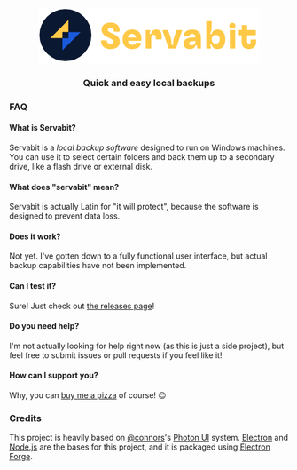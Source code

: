 <div align="center">
<img src="assets/banner.png" alt="Servabit" />

### Quick and easy local backups
  
</div>

### FAQ
#### What is Servabit?
Servabit is a _local backup software_ designed to run on Windows machines.  You can use it to select certain folders and back them up to a secondary drive, like a flash drive or external disk.

#### What does "servabit" mean?
Servabit is actually Latin for "it will protect", because the software is designed to prevent data loss.  

#### Does it work?
Not yet.  I've gotten down to a fully functional user interface, but actual backup capabilities have not been implemented.

#### Can I test it?
Sure!  Just check out [the releases page](https://github.com/micahlt/servabit/releases)!

#### Do you need help?
I'm not actually looking for help right now (as this is just a side project), but feel free to submit issues or pull requests if you feel like it!

#### How can I support you?
Why, you can [buy me a pizza](https://www.buymeacoffee.com/micahlt) of course! 😊

### Credits
This project is heavily based on [@connors](https://github.com/connors)'s [Photon UI](http://photonkit.com/) system.  [Electron](https://www.electronjs.org/) and [Node.js](https://nodejs.org/) are the bases for this project, and it is packaged using [Electron Forge](https://www.electronforge.io/).  
